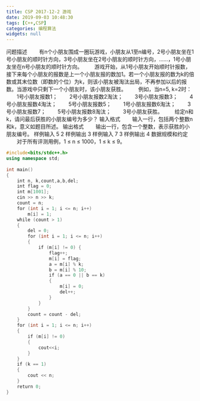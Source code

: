 ```yaml
---
title: CSP 2017-12-2 游戏
date: 2019-09-03 10:48:30
tags: [C++,CSP]
categories: 编程算法
widgets: null
---
```


问题描述
　　有n个小朋友围成一圈玩游戏，小朋友从1至n编号，2号小朋友坐在1号小朋友的顺时针方向，3号小朋友坐在2号小朋友的顺时针方向，……，1号小朋友坐在n号小朋友的顺时针方向。
　　游戏开始，从1号小朋友开始顺时针报数，接下来每个小朋友的报数是上一个小朋友报的数加1。若一个小朋友报的数为k的倍数或其末位数（即数的个位）为k，则该小朋友被淘汰出局，不再参加以后的报数。当游戏中只剩下一个小朋友时，该小朋友获胜。
　　例如，当n=5, k=2时：
　　1号小朋友报数1；
　　2号小朋友报数2淘汰；
　　3号小朋友报数3；
　　4号小朋友报数4淘汰；
　　5号小朋友报数5；
　　1号小朋友报数6淘汰；
　　3号小朋友报数7；
　　5号小朋友报数8淘汰；
　　3号小朋友获胜。
　　给定n和k，请问最后获胜的小朋友编号为多少？
输入格式
　　输入一行，包括两个整数n和k，意义如题目所述。
输出格式
　　输出一行，包含一个整数，表示获胜的小朋友编号。
样例输入
5 2
样例输出
3
样例输入
7 3
样例输出
4
数据规模和约定
　　对于所有评测用例，1 ≤ n ≤ 1000，1 ≤ k ≤ 9。

<!--more-->

```c++
#include<bits/stdc++.h>
using namespace std;
 
int main()
{
    int n, k,count,a,b,del;
    int flag = 0;
    int m[1001];
    cin >> n >> k;
    count = n;
    for (int i = 1; i <= n; i++)
        m[i] = 1;
    while (count > 1)
    {
        del = 0;
        for (int i = 1; i <= n; i++)
        {
            if (m[i] != 0) {
                flag++;
                m[i] = flag;
                a = m[i] % k;
                b = m[i] % 10;
                if (a == 0 || b == k)
                {
                    m[i] = 0;
                    del++;
                }
            }
        }
        count = count - del;
    }
    for (int i = 1; i <= n; i++)
    { 
        if (m[i] != 0)
        {
            cout<<i;
        }
    }
    if (k == 1) 
    {
        cout << n;
    }
    return 0;
}

```

